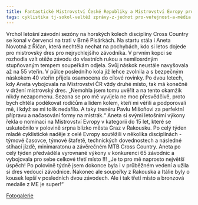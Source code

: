 ```yaml
---
title: Fantastické Mistrovství České Republiky a Mistrovství Evropy pro bikerku z Říčan
tags: cyklistika tj-sokol-veltěž zprávy-z-jednot pro-veřejnost-a-média
---
```


Vrchol letošní závodní sezóny na horských kolech disciplíny Cross Country se konal v červenci na trati
v Brně Pisárkách. Na startu stála i Aneta Novotná z Říčan, která nechtěla nechat na pochybách, kdo si
letos dojede pro mistrovský dres pro nejrychlejšího závodníka. V prvním kopci se rozhodla vzít otěže
závodu do vlastních rukou a nemilosrdným stupňovaným tempem soupeřkám odjela. Svůj náskok
neustále navyšovala až na 55 vteřin. V půlce posledního kola již lehce zvolnila a s bezpečným náskokem
40 vteřin přijela osamocena do cílové rovinky. Po dvou letech, kdy Aneta vybojovala na Mistrovství ČR
vždy druhé místo, tak má konečně v držení mistrovský dres.
„Nemohla jsem tomu uvěřit a na tento okamžik nikdy nezapomenu. Sezona se pro mě vyvíjela ne moc
přesvědčivě, proto bych chtěla poděkovat rodičům a lidem kolem, kteří mi věřili a podporovali mě, i
když se mi tolik nedařilo. A taky trenéru Pavlu Mišoňovi za perfektní přípravu a načasování formy na
mistrák.“
Aneta si svými letošními výkony řekla o nominaci na Mistrovství Evropy v kategorii do 15 let, které se
uskutečnilo v polovině srpna blízko města Graz v Rakousku. Po celý týden mladé cyklistické naděje z celé
Evropy soutěžili v několika disciplínách - týmové časovce, týmové štafetě, technických dovednostech a
následné stíhací jízdě, minimaratonu a závěrečném MTB Cross Country. Aneta po celý týden předváděla
vyrovnané výkony v konkurenci 65 závodnic a vybojovala pro sebe celkové třetí místo !!!
„Je to pro mě naprosto největší úspěch! Po polovině týdně jsem dokonce byla i v průběžném vedení a
užila si dres vedoucí závodnice. Nakonec ale soupeřky z Rakouska a Itálie byly o kousek lepší
v posledních dvou závodech. Ale i tak třetí místo a bronzová medaile z ME je super!“

[Fotogalerie](https://goo.gl/photos/nokRXPM7HvMt8TWS6)